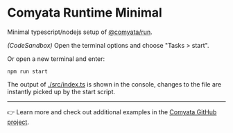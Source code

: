 # Comyata Runtime Minimal

Minimal typescript/nodejs setup of [@comyata/run](https://github.com/comyata/comyata).

*(CodeSandbox)* Open the terminal options and choose "Tasks > start".

Or open a new terminal and enter:

```shell
npm run start
```

The output of [./src/index.ts](./src/index.ts) is shown in the console, changes to the file are instantly picked up by the start script.

---

👉 Learn more and check out additional examples in the [Comyata GitHub project](https://github.com/comyata/comyata).
